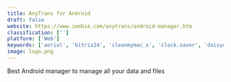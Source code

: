 ```yaml
---
title: AnyTrans for Android
draft: false 
website: https://www.imobie.com/anytrans/android-manager.htm
classification: ['']
platform: ['Web']
keywords: ['aerial', 'bitrix24', 'cleanmymac_x', 'clock.saver', 'daisydisk', 'devspace', 'elemeno', 'fossils', 'github_widget', 'image_blur', 'instant_content_management', 'intouch', 'leave_me_alone', 'macfly_pro', 'padbury_clock_screensaver', 'photowipe', 'quickshift', 'roll', 'room_for_more', 'ticket_tailor', 'imyfone_umate']
image: logo.png
---
```

Best Android manager to manage all your data and files